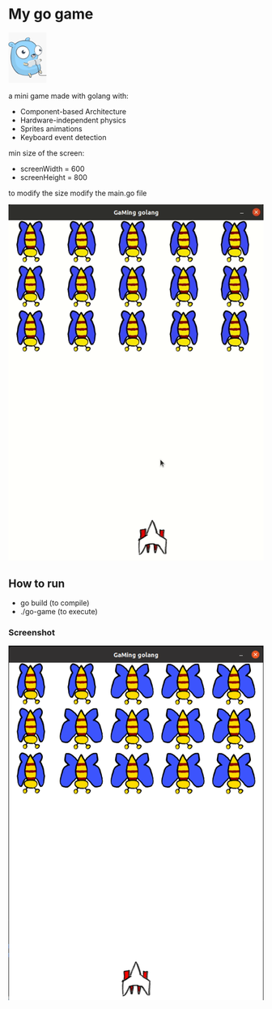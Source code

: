 # My go game

<img src="./readme-files/go-playing.jpg" alt="golang" title="golang gaming" height="100"/>

a mini game made with golang with:

- Component-based Architecture
- Hardware-independent physics
- Sprites animations
- Keyboard event detection

min size of the screen:

- screenWidth = 600
- screenHeight = 800

to modify the size modify the main.go file

![](./readme-files/Peek%2029-06-2022%2016-23.gif)

## How to run

- go build (to compile)
- ./go-game (to execute)

### Screenshot

![](./readme-files/captura_go_game.png)

